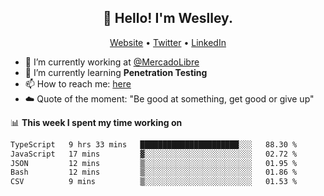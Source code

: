<h2 align="center">👋 Hello! I'm Weslley.</h2>
<p align="center">
  <a href="http://weslleyneri.com.br">Website</a> •
  <a href="https://twitter.com/Weslley_Neri">Twitter</a> •
  <a href="https://www.linkedin.com/in/weslley-neri-3658908b">LinkedIn</a>
</p>


- 🔭 I’m currently working at [@MercadoLibre](https://github.com/mercadolibre)
- 🌱 I’m currently learning **Penetration Testing**
- 📫 How to reach me: [here](mailto:weslley39@gmail.com)
- ☁️ Quote of the moment: "Be good at something, get good or give up"

📊 **This week I spent my time working on**
<!--START_SECTION:waka-->

```txt
TypeScript   9 hrs 33 mins   ██████████████████████░░░   88.30 %
JavaScript   17 mins         ▓░░░░░░░░░░░░░░░░░░░░░░░░   02.72 %
JSON         12 mins         ▒░░░░░░░░░░░░░░░░░░░░░░░░   01.95 %
Bash         12 mins         ▒░░░░░░░░░░░░░░░░░░░░░░░░   01.86 %
CSV          9 mins          ▒░░░░░░░░░░░░░░░░░░░░░░░░   01.53 %
```

<!--END_SECTION:waka-->

<!-- Inspired by https://github.com/gruselhaus/gruselhaus -->
